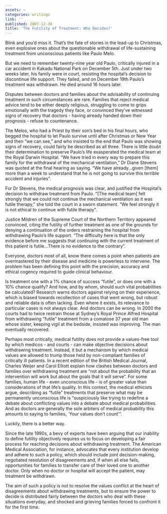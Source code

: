 ```yaml
---
assets: ~
categories: writings
link: ''
published: 2007-12-30
title: 'The Futility of Treatment: Who Decides?'
---
```

Blink and you’d miss it. That’s the fate of stories in the lead-up to
Christmas, even explosive ones about the questionable withdrawal of
life-sustaining treatment from unconscious patients like Paulo Melo.

But we need to remember twenty-nine year old Paulo, critically injured
in a car accident in Kakadu National Park on December 5th. Just under
two weeks later, his family were in court, resisting the hospital’s
decision to discontinue life support. They failed, and on December 19th
Paulo’s treatment was withdrawn. He died around 16 hours later.

Disputes between doctors and families about the advisability of
continuing treatment in such circumstances are rare. Families that
reject medical advice tend to be either deeply religious, struggling to
come to grips emotionally with the tragedy they face, or convinced
they’ve witnessed signs of recovery that doctors - having already handed
down their prognosis - refuse to countenance.

The Melos, who had a Priest by their son’s bed in his final hours, who
begged the hospital to let Paulo survive until after Christmas or New
Year and then “we can see,” and who insisted to the end that Paulo was
showing signs of recovery, could fairly be described as all three. There
is little doubt their determination to preserve Paulo’s life exasperated
the medical team at the Royal Darwin Hospital. “We have tried in every
way to prepare this family for the withdrawal of the mechanical
ventilation,” Dr Diane Stevens was quoted at the final hearing as
saying. “We have already…given [them] more than a week to understand
that he is not going to survive this terrible accident and injuries”.

For Dr Stevens, the medical prognosis was clear, and justified the
Hospital’s decision to withdraw treatment from Paulo. “[The medical
team] felt strongly that we could not continue the mechanical
ventilation as it was futile therapy,” she told the court in a sworn
statement. “We feel strongly it is not ethical to continue with futile
therapy”.

Justice Mildren of the Supreme Court of the Northern Territory appeared
convinced, citing the futility of further treatment as one of the
grounds for denying a continuation of the orders restraining the
hospital from withdrawing Paulo’s life support. “The difficulty here is
that the only evidence before me suggests that continuing with the
current treatment of this patient is futile…There is no evidence to the
contrary”.

Everyone, doctors most of all, know there comes a point when patients
are overmastered by their disease and medicine is powerless to
intervene. The problem has been defining this point with the precision,
accuracy and ethical cogency required to guide clinical behaviour.

Is treatment one with a 1% chance of success “futile”, or does one with
a 10% chance qualify? And how, and by whom, should such vital
probabilities be calculated? Research warns doctors against relying on
their experience, which is biased towards recollection of cases that
went wrong, but robust and reliable data is often lacking. Even where it
exists, its relevance to particular cases is not always clear. And
doctors can be wrong. In 2000 the courts had to twice restrain those at
Sydney’s Royal Prince Alfred Hospital from withdrawing “futile”
treatment from a comatose 37 year old man whose sister, keeping vigil at
the bedside, insisted was improving. The man eventually recovered.

Perhaps most critically, medical futility does not provide a values-free
tool by which medicos - and courts - can make objective decisions about
withdrawing treatment. Instead, it but a mechanism by which medical
values are allowed to trump those held by non-compliant families of
critically ill patients. In a recent edition of the British Medical
Journal, Charles Weijer and Carol Elliott explain how clashes between
doctors and families over withdrawing treatment are “not about the
probability that an intervention will work but about the goals that it
will serve”. For some families, human life - even unconscious life - is
of greater value than considerations of that life’s quality. In this
context, the medical ethicists argue, describing as “futile” treatments
that preserve what may be permanently unconscious life is “suspiciously
like trying to redefine a debate about conflicting values into a debate
about medical probabilities. And as doctors are generally the sole
arbiters of medical probability this amounts to saying to families,
\`Your values don’t count’”.

Luckily, there is a better way.

Since the late 1990s, a bevy of experts have been arguing that our
inability to define futility objectively requires us to focus on
developing a fair process for reaching decisions about withdrawing
treatment. The American Medical Association, for instance, advocates
that every institution develop and adhere to such a policy, which should
include joint decision-making, negotiated resolution of disagreements
and, if when all else fails, opportunities for families to transfer care
of their loved one to another doctor. Only when no doctor or hospital
will accept the patient, may treatment be withdrawn.

The aim of such a policy is not to resolve the values conflict at the
heart of disagreements about withdrawing treatments, but to ensure the
power to decide is distributed fairly between the doctors who deal with
these situations everyday, and shocked and grieving families forced to
confront it for the first time.